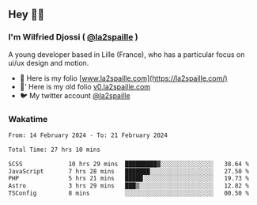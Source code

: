 ## Hey 👋🏾
### I'm Wilfried Djossi ( <a href="https://twitter.com/la2spaille/" target="_blank">@la2spaille</a> )
A young developer based in Lille (France), who has a particular focus on ui/ux design and motion.

- 🎨 Here is my folio [www.la2spaille.com](https://la2spaille.com/)
- 🎨' Here is my old folio [v0.la2spaille.com](https://v0.la2spaille.com/)
- 🐦 My twitter account [@la2spaille](https://twitter.com/la2spaille/)

### Wakatime
<!--START_SECTION:waka-->

```txt
From: 14 February 2024 - To: 21 February 2024

Total Time: 27 hrs 10 mins

SCSS             10 hrs 29 mins  █████████▓░░░░░░░░░░░░░░░   38.64 %
JavaScript       7 hrs 28 mins   ███████░░░░░░░░░░░░░░░░░░   27.50 %
PHP              5 hrs 21 mins   █████░░░░░░░░░░░░░░░░░░░░   19.73 %
Astro            3 hrs 29 mins   ███▒░░░░░░░░░░░░░░░░░░░░░   12.82 %
TSConfig         8 mins          ░░░░░░░░░░░░░░░░░░░░░░░░░   00.50 %
```

<!--END_SECTION:waka-->
<!--
**la2spaille/la2spaille** is a ✨ _special_ ✨ repository because its `README.md` (this file) appears on your GitHub profile.

Here are some ideas to get you started:

- 🔭 I’m currently working on ...
- 🌱 I’m currently learning ...
- 👯 I’m looking to collaborate on ...
- 🤔 I’m looking for help with ...
- 💬 Ask me about ...
- 📫 How to reach me: ...
- 😄 Pronouns: ...
- ⚡ Fun fact: ...
-->
